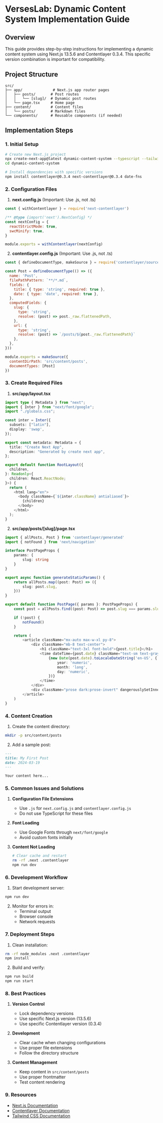# VersesLab: Dynamic Content System Implementation Guide

## Overview
This guide provides step-by-step instructions for implementing a dynamic content system using Next.js 13.5.6 and Contentlayer 0.3.4. This specific version combination is important for compatibility.

## Project Structure
```
src/
├── app/              # Next.js app router pages
│   ├── posts/       # Post routes
│   │   └── [slug]/  # Dynamic post routes
│   └── page.tsx     # Home page
├── content/         # Content files
│   └── posts/       # Markdown files
└── components/      # Reusable components (if needed)
```

## Implementation Steps

### 1. Initial Setup
```bash
# Create new Next.js project
npx create-next-app@latest dynamic-content-system --typescript --tailwind --app
cd dynamic-content-system

# Install dependencies with specific versions
npm install contentlayer@0.3.4 next-contentlayer@0.3.4 date-fns
```

### 2. Configuration Files

1. **next.config.js** (Important: Use .js, not .ts)
```javascript
const { withContentlayer } = require('next-contentlayer')

/** @type {import('next').NextConfig} */
const nextConfig = {
  reactStrictMode: true,
  swcMinify: true,
}

module.exports = withContentlayer(nextConfig)
```

2. **contentlayer.config.js** (Important: Use .js, not .ts)
```javascript
const { defineDocumentType, makeSource } = require('contentlayer/source-files')

const Post = defineDocumentType(() => ({
  name: 'Post',
  filePathPattern: `**/*.md`,
  fields: {
    title: { type: 'string', required: true },
    date: { type: 'date', required: true },
  },
  computedFields: {
    slug: {
      type: 'string',
      resolve: (post) => post._raw.flattenedPath,
    },
    url: { 
      type: 'string', 
      resolve: (post) => `/posts/${post._raw.flattenedPath}`
    },
  },
}))

module.exports = makeSource({ 
  contentDirPath: 'src/content/posts',
  documentTypes: [Post]
})
```

### 3. Create Required Files

1. **src/app/layout.tsx**
```typescript
import type { Metadata } from "next";
import { Inter } from "next/font/google";
import "./globals.css";

const inter = Inter({
  subsets: ["latin"],
  display: 'swap',
});

export const metadata: Metadata = {
  title: "Create Next App",
  description: "Generated by create next app",
};

export default function RootLayout({
  children,
}: Readonly<{
  children: React.ReactNode;
}>) {
  return (
    <html lang="en">
      <body className={`${inter.className} antialiased`}>
        {children}
      </body>
    </html>
  );
}
```

2. **src/app/posts/[slug]/page.tsx**
```typescript
import { allPosts, Post } from 'contentlayer/generated'
import { notFound } from 'next/navigation'

interface PostPageProps {
    params: {
        slug: string
    }
}

export async function generateStaticParams() {
    return allPosts.map((post: Post) => ({
        slug: post.slug,
    }))
}

export default function PostPage({ params }: PostPageProps) {
    const post = allPosts.find((post: Post) => post.slug === params.slug)

    if (!post) {
        notFound()
    }

    return (
        <article className="mx-auto max-w-xl py-8">
            <div className="mb-8 text-center">
                <h1 className="text-3xl font-bold">{post.title}</h1>
                <time dateTime={post.date} className="text-sm text-gray-500">
                    {new Date(post.date).toLocaleDateString('en-US', {
                        year: 'numeric',
                        month: 'long',
                        day: 'numeric',
                    })}
                </time>
            </div>
            <div className="prose dark:prose-invert" dangerouslySetInnerHTML={{ __html: post.body.html }} />
        </article>
    )
}
```

### 4. Content Creation

1. Create the content directory:
```bash
mkdir -p src/content/posts
```

2. Add a sample post:
```markdown
---
title: My First Post
date: 2024-03-19
---

Your content here...
```

### 5. Common Issues and Solutions

1. **Configuration File Extensions**
   - Use `.js` for `next.config.js` and `contentlayer.config.js`
   - Do not use TypeScript for these files

2. **Font Loading**
   - Use Google Fonts through `next/font/google`
   - Avoid custom fonts initially

3. **Content Not Loading**
   ```bash
   # Clear cache and restart
   rm -rf .next .contentlayer
   npm run dev
   ```

### 6. Development Workflow

1. Start development server:
```bash
npm run dev
```

2. Monitor for errors in:
   - Terminal output
   - Browser console
   - Network requests

### 7. Deployment Steps

1. Clean installation:
```bash
rm -rf node_modules .next .contentlayer
npm install
```

2. Build and verify:
```bash
npm run build
npm run start
```

### 8. Best Practices

1. **Version Control**
   - Lock dependency versions
   - Use specific Next.js version (13.5.6)
   - Use specific Contentlayer version (0.3.4)

2. **Development**
   - Clear cache when changing configurations
   - Use proper file extensions
   - Follow the directory structure

3. **Content Management**
   - Keep content in `src/content/posts`
   - Use proper frontmatter
   - Test content rendering

### 9. Resources

- [Next.js Documentation](https://nextjs.org/docs)
- [Contentlayer Documentation](https://contentlayer.dev/)
- [Tailwind CSS Documentation](https://tailwindcss.com/docs) 